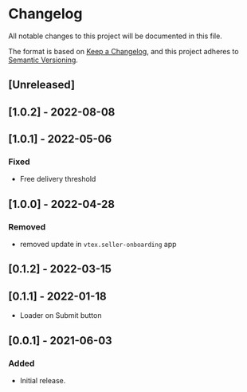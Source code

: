 # Changelog

All notable changes to this project will be documented in this file.

The format is based on [Keep a Changelog](https://keepachangelog.com/en/1.0.0/),
and this project adheres to [Semantic Versioning](https://semver.org/spec/v2.0.0.html).

## [Unreleased]

## [1.0.2] - 2022-08-08

## [1.0.1] - 2022-05-06

### Fixed
- Free delivery threshold

## [1.0.0] - 2022-04-28

### Removed
- removed update in `vtex.seller-onboarding` app

## [0.1.2] - 2022-03-15

## [0.1.1] - 2022-01-18
- Loader on Submit button
## [0.0.1] - 2021-06-03

### Added
- Initial release.
